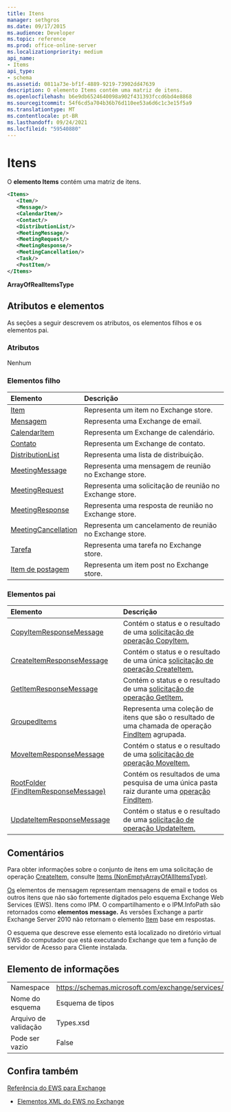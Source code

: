 ```yaml
---
title: Itens
manager: sethgros
ms.date: 09/17/2015
ms.audience: Developer
ms.topic: reference
ms.prod: office-online-server
ms.localizationpriority: medium
api_name:
- Items
api_type:
- schema
ms.assetid: 0811a73e-bf1f-4889-9219-73902dd47639
description: O elemento Items contém uma matriz de itens.
ms.openlocfilehash: b6e9db6524640098a902f431393fccd6bd4e8868
ms.sourcegitcommit: 54f6cd5a704b36b76d110ee53a6d6c1c3e15f5a9
ms.translationtype: MT
ms.contentlocale: pt-BR
ms.lasthandoff: 09/24/2021
ms.locfileid: "59540880"
---
```

# <a name="items"></a>Itens

O **elemento Items** contém uma matriz de itens. 
  
```xml
<Items>
   <Item/>
   <Message/>
   <CalendarItem/>
   <Contact/>
   <DistributionList/>
   <MeetingMessage/>
   <MeetingRequest/>
   <MeetingResponse/>
   <MeetingCancellation/>
   <Task/>
   <PostItem/>
</Items>
```

 **ArrayOfRealItemsType**
## <a name="attributes-and-elements"></a>Atributos e elementos

As seções a seguir descrevem os atributos, os elementos filhos e os elementos pai.
  
### <a name="attributes"></a>Atributos

Nenhum
  
### <a name="child-elements"></a>Elementos filho

|**Elemento**|**Descrição**|
|:-----|:-----|
|[Item](item.md) <br/> |Representa um item no Exchange store.  <br/> |
|[Mensagem](message-ex15websvcsotherref.md) <br/> |Representa uma Exchange de email.  <br/> |
|[CalendarItem](calendaritem.md) <br/> |Representa um Exchange de calendário.  <br/> |
|[Contato](contact.md) <br/> |Representa um Exchange de contato.  <br/> |
|[DistributionList](distributionlist.md) <br/> |Representa uma lista de distribuição.  <br/> |
|[MeetingMessage](meetingmessage.md) <br/> |Representa uma mensagem de reunião no Exchange store.  <br/> |
|[MeetingRequest](meetingrequest.md) <br/> |Representa uma solicitação de reunião no Exchange store.  <br/> |
|[MeetingResponse](meetingresponse.md) <br/> |Representa uma resposta de reunião no Exchange store.  <br/> |
|[MeetingCancellation](meetingcancellation.md) <br/> |Representa um cancelamento de reunião no Exchange store.  <br/> |
|[Tarefa](task.md) <br/> |Representa uma tarefa no Exchange store.  <br/> |
|[Item de postagem](postitem.md) <br/> |Representa um item post no Exchange store.  <br/> |
   
### <a name="parent-elements"></a>Elementos pai

|**Elemento**|**Descrição**|
|:-----|:-----|
|[CopyItemResponseMessage](copyitemresponsemessage.md) <br/> |Contém o status e o resultado de uma [solicitação de operação CopyItem.](copyitem-operation.md)  <br/> |
|[CreateItemResponseMessage](createitemresponsemessage.md) <br/> |Contém o status e o resultado de uma única [solicitação de operação CreateItem.](createitem-operation.md)  <br/> |
|[GetItemResponseMessage](getitemresponsemessage.md) <br/> |Contém o status e o resultado de uma [solicitação de operação GetItem.](getitem-operation.md)  <br/> |
|[GroupedItems](groupeditems.md) <br/> |Representa uma coleção de itens que são o resultado de uma chamada de operação [FindItem](finditem-operation.md) agrupada.  <br/> |
|[MoveItemResponseMessage](moveitemresponsemessage.md) <br/> |Contém o status e o resultado de uma [solicitação de operação MoveItem.](moveitem-operation.md)  <br/> |
|[RootFolder (FindItemResponseMessage)](rootfolder-finditemresponsemessage.md) <br/> |Contém os resultados de uma pesquisa de uma única pasta raiz durante uma [operação FindItem](finditem-operation.md).  <br/> |
|[UpdateItemResponseMessage](updateitemresponsemessage.md) <br/> |Contém o status e o resultado de uma [solicitação de operação UpdateItem.](updateitem-operation.md)  <br/> |
   
## <a name="remarks"></a>Comentários

Para obter informações sobre o conjunto de itens em uma solicitação de operação [CreateItem,](createitem-operation.md) consulte [Items (NonEmptyArrayOfAllItemsType)](items-nonemptyarrayofallitemstype.md).
  
[Os](message-ex15websvcsotherref.md) elementos de mensagem representam mensagens de email e todos os outros itens que não são fortemente digitados pelo esquema Exchange Web Services (EWS). Itens como IPM. O compartilhamento e o IPM.InfoPath são retornados como **elementos message.** As versões Exchange a partir Exchange Server 2010 não retornam o elemento [Item](item.md) base em respostas. 
  
O esquema que descreve esse elemento está localizado no diretório virtual EWS do computador que está executando Exchange que tem a função de servidor de Acesso para Cliente instalada.
  
## <a name="element-information"></a>Elemento de informações

|||
|:-----|:-----|
|Namespace  <br/> |https://schemas.microsoft.com/exchange/services/2006/types  <br/> |
|Nome do esquema  <br/> |Esquema de tipos  <br/> |
|Arquivo de validação  <br/> |Types.xsd  <br/> |
|Pode ser vazio  <br/> |False  <br/> |
   
## <a name="see-also"></a>Confira também



[Referência do EWS para Exchange](ews-reference-for-exchange.md)
  
- [Elementos XML do EWS no Exchange](ews-xml-elements-in-exchange.md)

